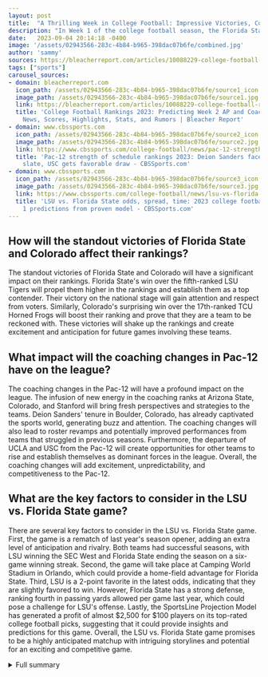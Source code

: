 ```yaml
---
layout: post
title:  "A Thrilling Week in College Football: Impressive Victories, Coaching Shake-ups, and an Epic Showdown"
description: "In Week 1 of the college football season, the Florida State Seminoles and the Colorado Buffaloes showcased their potential with standout victories. The final season of Pac-12 football as we know it is approaching. Get ready for an epic showdown between LSU and Florida State."
date:   2023-09-04 20:14:18 -0400
image: '/assets/02943566-283c-4b84-b965-398dac07b6fe/combined.jpg'
author: 'sammy'
sources: https://bleacherreport.com/articles/10088229-college-football-rankings-2023-predicting-week-2-ap-and-coaches-polls https://www.cbssports.com/college-football/news/pac-12-strength-of-schedule-rankings-2023-deion-sanders-faces-tough-debut-slate-usc-gets-favorable-draw/ https://www.cbssports.com/college-football/news/lsu-vs-florida-state-odds-spread-time-2023-college-football-picks-week-1-predictions-from-proven-model/
tags: ["sports"]
carousel_sources:
- domain: bleacherreport.com
  icon_path: /assets/02943566-283c-4b84-b965-398dac07b6fe/source1_icon.jpg
  image_path: /assets/02943566-283c-4b84-b965-398dac07b6fe/source1.jpg
  link: https://bleacherreport.com/articles/10088229-college-football-rankings-2023-predicting-week-2-ap-and-coaches-polls
  title: 'College Football Rankings 2023: Predicting Week 2 AP and Coaches Polls |
    News, Scores, Highlights, Stats, and Rumors | Bleacher Report'
- domain: www.cbssports.com
  icon_path: /assets/02943566-283c-4b84-b965-398dac07b6fe/source2_icon.jpg
  image_path: /assets/02943566-283c-4b84-b965-398dac07b6fe/source2.jpg
  link: https://www.cbssports.com/college-football/news/pac-12-strength-of-schedule-rankings-2023-deion-sanders-faces-tough-debut-slate-usc-gets-favorable-draw/
  title: 'Pac-12 strength of schedule rankings 2023: Deion Sanders faces tough debut
    slate, USC gets favorable draw - CBSSports.com'
- domain: www.cbssports.com
  icon_path: /assets/02943566-283c-4b84-b965-398dac07b6fe/source3_icon.jpg
  image_path: /assets/02943566-283c-4b84-b965-398dac07b6fe/source3.jpg
  link: https://www.cbssports.com/college-football/news/lsu-vs-florida-state-odds-spread-time-2023-college-football-picks-week-1-predictions-from-proven-model/
  title: 'LSU vs. Florida State odds, spread, time: 2023 college football picks, Week
    1 predictions from proven model - CBSSports.com'
---
```


## How will the standout victories of Florida State and Colorado affect their rankings?
The standout victories of Florida State and Colorado will have a significant impact on their rankings. Florida State's win over the fifth-ranked LSU Tigers will propel them higher in the rankings and establish them as a top contender. Their victory on the national stage will gain attention and respect from voters. Similarly, Colorado's surprising win over the 17th-ranked TCU Horned Frogs will boost their ranking and prove that they are a team to be reckoned with. These victories will shake up the rankings and create excitement and anticipation for future games involving these teams.

## What impact will the coaching changes in Pac-12 have on the league?
The coaching changes in the Pac-12 will have a profound impact on the league. The infusion of new energy in the coaching ranks at Arizona State, Colorado, and Stanford will bring fresh perspectives and strategies to the teams. Deion Sanders' tenure in Boulder, Colorado, has already captivated the sports world, generating buzz and attention. The coaching changes will also lead to roster revamps and potentially improved performances from teams that struggled in previous seasons. Furthermore, the departure of UCLA and USC from the Pac-12 will create opportunities for other teams to rise and establish themselves as dominant forces in the league. Overall, the coaching changes will add excitement, unpredictability, and competitiveness to the Pac-12.

## What are the key factors to consider in the LSU vs. Florida State game?
There are several key factors to consider in the LSU vs. Florida State game. First, the game is a rematch of last year's season opener, adding an extra level of anticipation and rivalry. Both teams had successful seasons, with LSU winning the SEC West and Florida State ending the season on a six-game winning streak. Second, the game will take place at Camping World Stadium in Orlando, which could provide a home-field advantage for Florida State. Third, LSU is a 2-point favorite in the latest odds, indicating that they are slightly favored to win. However, Florida State has a strong defense, ranking fourth in passing yards allowed per game last year, which could pose a challenge for LSU's offense. Lastly, the SportsLine Projection Model has generated a profit of almost $2,500 for $100 players on its top-rated college football picks, suggesting that it could provide insights and predictions for this game. Overall, the LSU vs. Florida State game promises to be a highly anticipated matchup with intriguing storylines and potential for an exciting and competitive game.


<details>
        <summary>Full summary</summary>
<p>Standout victories for Florida State and Colorado</p>
<p>The Florida State Seminoles defeated the fifth-ranked LSU Tigers, making a statement on the national stage. The Colorado Buffaloes secured a significant win over the 17th-ranked TCU Horned Frogs, surprising many. The lack of quality opponents faced by other top 10 teams further strengthens the case for the Seminoles' and Buffaloes' rankings.</p>
<p>Impactful coaching changes in Pac-12</p>
<p>The final season of Pac-12 football as we know it is approaching. The league prepares to bid farewell to UCLA and USC. Some new energy is infusing the league's coaching ranks at Arizona State, Colorado, and Stanford. Deion Sanders' tenure in Boulder, Colorado, is already captivating the sports world. The Buffaloes revamp their roster after last season's 1-11 campaign. Colorado's first game is a road game against TCU. TCU played in the College Football Playoff National Championship last season. Colorado plays 11 of their games against Power Five foes. The other game is against in-state rival Colorado State. Utah is also playing 11 power conference opponents. Some teams have relatively easy schedules in comparison to their league peers. Here's our ranking of the Pac-12's schedules from toughest to easiest.</p>
<p>Preview of LSU vs. Florida State game</p>
<p>No. 5 LSU Tigers and No. 8 Florida State Seminoles square off at Camping World Stadium in Orlando. LSU won the SEC West but fell to Georgia in the SEC Championship Game. LSU finished the season 10-4 after a win in the Citrus Bowl. Florida State ended last season on a six-game winning streak. Florida State won the Cheez-It Bowl. The game is a rematch of last year's season opener. Kickoff is at 7:30 p.m. ET. LSU is a 2-point favorite in the latest odds. The over/under for total points scored is 56.5. The SportsLine Projection Model has generated a profit of almost $2,500 for $100 players on its top-rated college football picks. LSU vs. Florida State spread: Tigers -2. LSU vs. Florida State over/under: 56.5 points. LSU vs. Florida State money line: Tigers -126, Seminoles +106. LSU: QB Jayden Daniels ranked ninth in completion percentage in 2022. FSU: The Seminoles ranked fourth in passing yards allowed per game last year. LSU has a budding star on defense in Harold Perkins. LSU returns all of their rushing yards and touchdowns from their running backs. Florida State returns 79% of their production from last season. Florida State added receiver Keon Coleman from Michigan State. The model predicts a point total of 51. The model has a pick on the spread.</p>
</details>